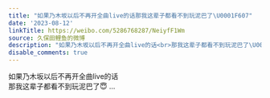 ```yaml
---
title: "如果乃木坂以后不再开全曲live的话那我这辈子都看不到玩泥巴了\U0001F607"
date: '2023-08-12'
linkTitle: https://weibo.com/5286768287/NeiyfF1Wm
source: 久保田鲤鱼的微博
description: "如果乃木坂以后不再开全曲live的话<br>那我这辈子都看不到玩泥巴了\U0001F607  ..."
disable_comments: true
---
```

如果乃木坂以后不再开全曲live的话<br>那我这辈子都看不到玩泥巴了😇  ...